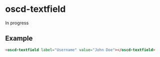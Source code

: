 # oscd-textfield

In progress

## Example

```html
<oscd-textfield label="Username" value="John Doe"></oscd-textfield>
```

